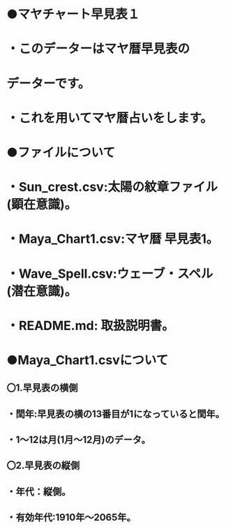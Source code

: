 # ●マヤチャート早見表１

# ・このデーターはマヤ暦早見表の
# データーです。

# ・これを用いてマヤ暦占いをします。

# ●ファイルについて

# ・Sun_crest.csv:太陽の紋章ファイル(顕在意識)。
# ・Maya_Chart1.csv:マヤ暦 早見表1。
# ・Wave_Spell.csv:ウェーブ・スペル(潜在意識)。
# ・README.md: 取扱説明書。

# ●Maya_Chart1.csvについて

## 〇1.早見表の横側
## ・閏年:早見表の横の13番目が1になっていると閏年。
## ・1～12は月(1月～12月)のデータ。

## 〇2.早見表の縦側
## ・年代：縦側。
## ・有効年代:1910年～2065年。




